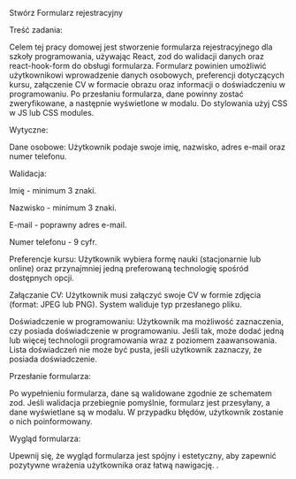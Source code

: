 Stwórz Formularz rejestracyjny

Treść zadania:

Celem tej pracy domowej jest stworzenie formularza rejestracyjnego dla szkoły programowania, używając React, zod do walidacji danych oraz react-hook-form do obsługi formularza. Formularz powinien umożliwić użytkownikowi wprowadzenie danych osobowych, preferencji dotyczących kursu, załączenie CV w formacie obrazu oraz informacji o doświadczeniu w programowaniu. Po przesłaniu formularza, dane powinny zostać zweryfikowane, a następnie wyświetlone w modalu. Do stylowania użyj CSS w JS lub CSS modules.

Wytyczne:

Dane osobowe: Użytkownik podaje swoje imię, nazwisko, adres e-mail oraz numer telefonu.

Walidacja:

Imię - minimum 3 znaki.

Nazwisko - minimum 3 znaki.

E-mail - poprawny adres e-mail.

Numer telefonu - 9 cyfr.

Preferencje kursu: Użytkownik wybiera formę nauki (stacjonarnie lub online) oraz przynajmniej jedną preferowaną technologię spośród dostępnych opcji.

Załączanie CV: Użytkownik musi załączyć swoje CV w formie zdjęcia (format: JPEG lub PNG). System waliduje typ przesłanego pliku.

Doświadczenie w programowaniu: Użytkownik ma możliwość zaznaczenia, czy posiada doświadczenie w programowaniu. Jeśli tak, może dodać jedną lub więcej technologii programowania wraz z poziomem zaawansowania. Lista doświadczeń nie może być pusta, jeśli użytkownik zaznaczy, że posiada doświadczenie.

Przesłanie formularza:

Po wypełnieniu formularza, dane są walidowane zgodnie ze schematem zod. Jeśli walidacja przebiegnie pomyślnie, formularz jest przesyłany, a dane wyświetlane są w modalu. W przypadku błędów, użytkownik zostanie o nich poinformowany.

Wygląd formularza:

Upewnij się, że wygląd formularza jest spójny i estetyczny, aby zapewnić pozytywne wrażenia użytkownika oraz łatwą nawigację.
.
